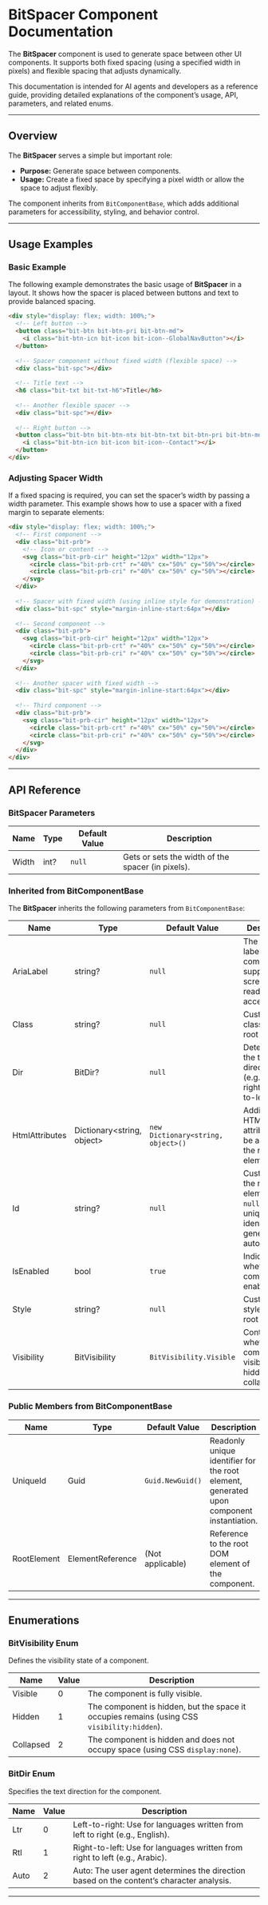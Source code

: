 # BitSpacer Component Documentation

The **BitSpacer** component is used to generate space between other UI components. It supports both fixed spacing (using a specified width in pixels) and flexible spacing that adjusts dynamically.

This documentation is intended for AI agents and developers as a reference guide, providing detailed explanations of the component’s usage, API, parameters, and related enums.

---

## Overview

The **BitSpacer** serves a simple but important role:
- **Purpose:** Generate space between components.
- **Usage:** Create a fixed space by specifying a pixel width or allow the space to adjust flexibly.

The component inherits from `BitComponentBase`, which adds additional parameters for accessibility, styling, and behavior control.

---

## Usage Examples

### Basic Example

The following example demonstrates the basic usage of **BitSpacer** in a layout. It shows how the spacer is placed between buttons and text to provide balanced spacing.

```html
<div style="display: flex; width: 100%;">
  <!-- Left button -->
  <button class="bit-btn bit-btn-pri bit-btn-md">
    <i class="bit-btn-icn bit-icon bit-icon--GlobalNavButton"></i>
  </button>
  
  <!-- Spacer component without fixed width (flexible space) -->
  <div class="bit-spc"></div>
  
  <!-- Title text -->
  <h6 class="bit-txt bit-txt-h6">Title</h6>
  
  <!-- Another flexible spacer -->
  <div class="bit-spc"></div>
  
  <!-- Right button -->
  <button class="bit-btn bit-btn-ntx bit-btn-txt bit-btn-pri bit-btn-md">
    <i class="bit-btn-icn bit-icon bit-icon--Contact"></i>
  </button>
</div>
```

### Adjusting Spacer Width

If a fixed spacing is required, you can set the spacer’s width by passing a width parameter. This example shows how to use a spacer with a fixed margin to separate elements:

```html
<div style="display: flex; width: 100%;">
  <!-- First component -->
  <div class="bit-prb">
    <!-- Icon or content -->
    <svg class="bit-prb-cir" height="12px" width="12px">
      <circle class="bit-prb-crt" r="40%" cx="50%" cy="50%"></circle>
      <circle class="bit-prb-cri" r="40%" cx="50%" cy="50%"></circle>
    </svg>
  </div>
  
  <!-- Spacer with fixed width (using inline style for demonstration) -->
  <div class="bit-spc" style="margin-inline-start:64px"></div>
  
  <!-- Second component -->
  <div class="bit-prb">
    <svg class="bit-prb-cir" height="12px" width="12px">
      <circle class="bit-prb-crt" r="40%" cx="50%" cy="50%"></circle>
      <circle class="bit-prb-cri" r="40%" cx="50%" cy="50%"></circle>
    </svg>
  </div>
  
  <!-- Another spacer with fixed width -->
  <div class="bit-spc" style="margin-inline-start:64px"></div>
  
  <!-- Third component -->
  <div class="bit-prb">
    <svg class="bit-prb-cir" height="12px" width="12px">
      <circle class="bit-prb-crt" r="40%" cx="50%" cy="50%"></circle>
      <circle class="bit-prb-cri" r="40%" cx="50%" cy="50%"></circle>
    </svg>
  </div>
</div>
```

---

## API Reference

### BitSpacer Parameters

| Name  | Type  | Default Value | Description                                           |
|-------|-------|---------------|-------------------------------------------------------|
| Width | int?  | `null`        | Gets or sets the width of the spacer (in pixels).     |

### Inherited from BitComponentBase

The **BitSpacer** inherits the following parameters from `BitComponentBase`:

| Name           | Type                         | Default Value                          | Description                                                                                           |
|----------------|------------------------------|----------------------------------------|-------------------------------------------------------------------------------------------------------|
| AriaLabel      | string?                      | `null`                                 | The aria-label for the component, supporting screen reader accessibility.                           |
| Class          | string?                      | `null`                                 | Custom CSS class for the root element.                                                              |
| Dir            | BitDir?                      | `null`                                 | Determines the text direction (e.g., left-to-right or right-to-left).                                |
| HtmlAttributes | Dictionary<string, object>   | `new Dictionary<string, object>()`     | Additional HTML attributes to be applied to the root element.                                       |
| Id             | string?                      | `null`                                 | Custom id for the root element. If `null`, a unique identifier is generated automatically.          |
| IsEnabled      | bool                         | `true`                                 | Indicates whether the component is enabled.                                                         |
| Style          | string?                      | `null`                                 | Custom CSS styles for the root element.                                                             |
| Visibility     | BitVisibility                | `BitVisibility.Visible`                | Controls whether the component is visible, hidden, or collapsed.                                    |

### Public Members from BitComponentBase

| Name       | Type             | Default Value      | Description                                                                             |
|------------|------------------|--------------------|-----------------------------------------------------------------------------------------|
| UniqueId   | Guid             | `Guid.NewGuid()`   | Readonly unique identifier for the root element, generated upon component instantiation.|
| RootElement| ElementReference | (Not applicable)   | Reference to the root DOM element of the component.                                     |

---

## Enumerations

### BitVisibility Enum

Defines the visibility state of a component.

| Name      | Value | Description                                                                           |
|-----------|-------|---------------------------------------------------------------------------------------|
| Visible   | 0     | The component is fully visible.                                                       |
| Hidden    | 1     | The component is hidden, but the space it occupies remains (using CSS `visibility:hidden`). |
| Collapsed | 2     | The component is hidden and does not occupy space (using CSS `display:none`).           |

### BitDir Enum

Specifies the text direction for the component.

| Name | Value | Description                                                                                                               |
|------|-------|---------------------------------------------------------------------------------------------------------------------------|
| Ltr  | 0     | Left-to-right: Use for languages written from left to right (e.g., English).                                              |
| Rtl  | 1     | Right-to-left: Use for languages written from right to left (e.g., Arabic).                                               |
| Auto | 2     | Auto: The user agent determines the direction based on the content’s character analysis.                                 |

---